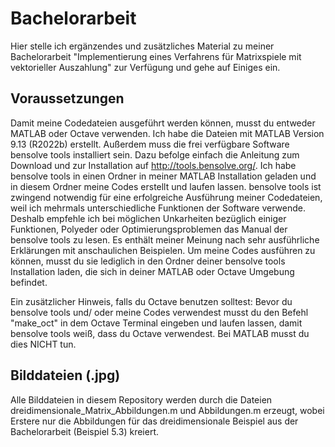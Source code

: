 # Bachelorarbeit
Hier stelle ich ergänzendes und zusätzliches Material zu meiner Bachelorarbeit "Implementierung eines Verfahrens für Matrixspiele mit vektorieller Auszahlung" zur Verfügung und gehe auf Einiges ein.

## Voraussetzungen
Damit meine Codedateien ausgeführt werden können, musst du entweder MATLAB oder Octave verwenden. Ich habe die Dateien mit MATLAB Version 9.13 (R2022b) erstellt. Außerdem muss die frei verfügbare Software bensolve tools installiert sein. Dazu befolge einfach die Anleitung zum Download und zur Installation auf http://tools.bensolve.org/. Ich habe bensolve tools in einen Ordner in meiner MATLAB Installation geladen und in diesem Ordner meine Codes erstellt und laufen lassen. bensolve tools ist zwingend notwendig für eine erfolgreiche Ausführung meiner Codedateien, weil ich mehrmals unterschiedliche Funktionen der Software verwende. Deshalb empfehle ich bei möglichen Unkarheiten bezüglich einiger Funktionen, Polyeder oder Optimierungsproblemen das Manual der bensolve tools zu lesen. Es enthält meiner Meinung nach sehr ausführliche Erklärungen mit anschaulichen Beispielen. Um meine Codes ausführen zu können, musst du sie lediglich in den Ordner deiner bensolve tools Installation laden, die sich in deiner MATLAB oder Octave Umgebung befindet.

Ein zusätzlicher Hinweis, falls du Octave benutzen solltest: Bevor du bensolve tools und/ oder meine Codes verwendest musst du den Befehl "make_oct" in dem Octave Terminal eingeben und laufen lassen, damit bensolve tools weiß, dass du Octave verwendest. Bei MATLAB musst du dies NICHT tun.

## Bilddateien (.jpg)
Alle Bilddateien in diesem Repository werden durch die Dateien dreidimensionale_Matrix_Abbildungen.m und Abbildungen.m erzeugt, wobei Erstere nur die Abbildungen für das dreidimensionale Beispiel aus der Bachelorarbeit (Beispiel 5.3) kreiert.
